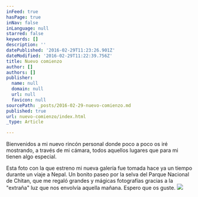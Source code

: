 ```yaml
---
inFeed: true
hasPage: true
inNav: false
inLanguage: null
starred: false
keywords: []
description: ''
datePublished: '2016-02-29T11:23:26.901Z'
dateModified: '2016-02-29T11:22:39.756Z'
title: Nuevo comienzo
author: []
authors: []
publisher:
  name: null
  domain: null
  url: null
  favicon: null
sourcePath: _posts/2016-02-29-nuevo-comienzo.md
published: true
url: nuevo-comienzo/index.html
_type: Article

---
```

Bienvenidos a mi nuevo rincón personal donde poco a poco os iré mostrando, a través de mi cámara, todos aquellos lugares que para mi tienen algo especial.

Esta foto con la que estreno mi nueva galería fue tomada hace ya un tiempo  durante un viaje a Nepal. Un bonito paseo por la selva del Parque Nacional de Chitan, que me regaló grandes y mágicas fotografías gracias a la "extraña" luz que nos envolvía aquella mañana. Espero que os guste.
![](https://the-grid-user-content.s3-us-west-2.amazonaws.com/2c2c5135-a89b-4fb9-99f3-13fd21b40061.jpg)